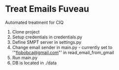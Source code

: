 # Treat Emails Fuveau

Automated treatment for CIQ

1. Clone project
2. Setup credentials in credentials.py
3. Define SMPT server in settings.py
4. Change email sender in main.py - currently set to '"flobobca@gmail.com"' in read_email_from_gmail
5. Run main.py
6. DB is located in ./data
